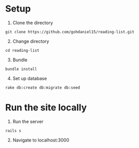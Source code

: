 # Setup

1. Clone the directory
```
git clone https://github.com/gohdaniel15/reading-list.git
```

2. Change directory
```
cd reading-list
```

3. Bundle
```
bundle install
```

4. Set up database
```
rake db:create db:migrate db:seed
```

# Run the site locally

1. Run the server
```
rails s
```

2. Navigate to localhost:3000
